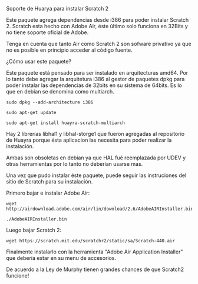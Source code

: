 Soporte de Huarya para instalar Scratch 2 

Este paquete agrega dependencias desde i386 para poder instalar Scratch 2.
Scratch esta hecho con Adobe Air, éste último solo funciona en 32Bits y no
tiene soporte oficial de Adobe.

Tenga en cuenta que tanto Air como Scratch 2 son sofware privativo ya que no 
es posible en principio acceder al código fuente.

¿Cómo usar este paquete?

Este paquete está pensado para ser instalado en arquitecturas amd64.
Por lo tanto debe agregar la arquitetura i386 al gestor de paquetes dpkg para
poder instalar las dependencias de 32bits en su sistema de 64bits. 
Es lo que en debian se denomina como multiarch.

    sudo dpkg --add-architecture i386
  
    sudo apt-get update
  
    sudo apt-get install huayra-scratch-multiarch

Hay 2 librerías libhal1 y libhal-storge1 que fueron agregadas al repositorio
de Huayra porque ésta aplicacion las necesita para poder realizar la instalación.

Ambas son obsoletas en debian ya que HAL fué reemplazada por UDEV y otras herramientas
por lo tanto no deberían usarse mas.

Una vez que pudo instalar éste paquete, puede seguir las instruciones del sitio
de Scratch para su instalación.

Primero bajar e instalar Adobe Air:

    wget http://airdownload.adobe.com/air/lin/download/2.6/AdobeAIRInstaller.bin

    ./AdobeAIRInstaller.bin
    
Luego bajar Scratch 2:
  
    wget https://scratch.mit.edu/scratchr2/static/sa/Scratch-440.air
  
Finalmente instalarlo con la herramienta "Adobe Air Application Installer" que debería estar en su menu de accesorios.

De acuerdo a la Ley de Murphy tienen grandes chances de que Scratch2 funcione! 



